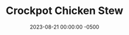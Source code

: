 ---
layout: post
title:  "Crockpot Chicken Stew"
date:   2023-08-21 00:00:00 -0500
categories:
- Recipes
- Chicken
permalink: /recipes/chicken-stew
image: /assets/Food/Chicken/Stew/stew-cover.jpg
ing: stew-ing
facts: stew-facts
Prep: 30
Rest: 
Cook: 360
Source1: 
Source2: 
whisk: https://s.samsungfood.com/tzOqH
tags: 
- tomato
- soup
- hearty
- vegetable
- veggie
- broccoli
- pepper
- onion
- crock pot
- slow cook
- winter
- bowl
- balsamic
Description: This Crockpot stew is a perfect dump and go recipe. Add all the vegetables, chicken, and spices raw, and just forget about it until dinner time. This hearty meal is great during a cold winter. Chicken thighs work the best here for the long cooking time, as they won't dry out like chicken breast would.
Instructions:
- Cut the peppers and onions into a medium dice, and cut your frozen (and defrosted) broccoli into a similar size.  Dice the chicken into bite sized cubes.  Add all ingredients into the crockpot and mix<br><br>

- Cook on low for 5-6 hours, or until chicken is fully cooked. Optionally serve with some cheese<br><br>
- <center><img src="/assets/Food/Chicken/Stew/stew-2.jpg" alt="" class="instruction-image"></center>
---